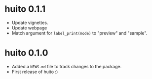 # huito 0.1.1

- Update vignettes.
- Update webpage
- Match argument for `label_print(mode)` to "preview" and "sample".

# huito 0.1.0

- Added a `NEWS.md` file to track changes to the package.
- First release of huito :)
